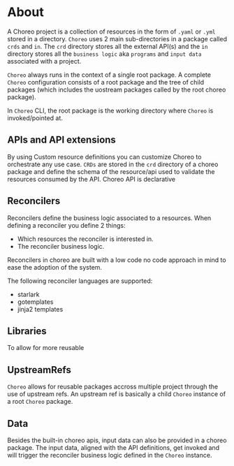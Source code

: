 # About

A Choreo project is a collection of resources in the form of `.yaml` or `.yml` stored in a directory. `Choreo` uses 2 main sub-directories in a package called `crds` and `in`. The `crd` directory stores all the external API(s) and the `in` directory stores all the `business logic` aka `programs` and `input data` associated with a project. 

`Choreo` always runs in the context of a single root package. A complete `Choreo` configuration consists of a root package and the tree of child packages (which includes the uostream packages called by the root choreo package).

In `Choreo` CLI, the root package is the working directory where `Choreo` is invoked/pointed at.

## APIs and API extensions

By using Custom resource definitions you can customize Choreo to orchestrate any use case. `CRDs` are stored in the `crd` directory of a choreo package and define the schema of the resource/api used to validate the resources consumed by the API. Choreo API is declarative 

## Reconcilers

Reconcilers define the business logic associated to a resources. When defining a reconciler you define 2 things:
- Which resources the reconciler is interested in.
- The reconciler business logic. 

Reconcilers in choreo are built with a low code no code approach in mind to ease the adoption of the system.

The following reconciler languages are supported:
- starlark
- gotemplates
- jinja2 templates

## Libraries

To allow for more reusable  

## UpstreamRefs

`Choreo` allows for reusable packages accross multiple project through the use of upstream refs. An upstream ref is basically a child `Choreo` instance of a root `Choreo` package. 

## Data

Besides the built-in choreo apis, input data can also be provided in a choreo package. The input data, aligned with the API definitions, get invoked and will trigger the reconciler business logic defined in the `Choreo` instance.